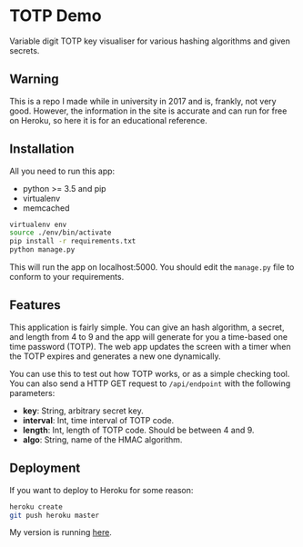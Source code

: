 # TOTP Demo

Variable digit TOTP key visualiser for various hashing algorithms and given secrets.

## Warning

This is a repo I made while in university in 2017 and is, frankly, not very good. However, the information in the
site is accurate and can run for free on Heroku, so here it is for an educational reference.

## Installation

All you need to run this app:

- python >= 3.5 and pip
- virtualenv
- memcached

```bash
virtualenv env
source ./env/bin/activate
pip install -r requirements.txt
python manage.py
```

This will run the app on localhost:5000. You should edit the `manage.py` file to conform to your requirements.

## Features

This application is fairly simple. You can give an hash algorithm, a secret, and length from 4 to 9 and the app will
generate for you a time-based one time password (TOTP). The web app updates the screen with a timer when the TOTP
expires and generates a new one dynamically.

You can use this to test out how TOTP works, or as a simple checking tool. You can also send a HTTP GET request to
`/api/endpoint` with the following parameters:

- **key**: String, arbitrary secret key.
- **interval**: Int, time interval of TOTP code.
- **length**: Int, length of TOTP code. Should be between 4 and 9.
- **algo**: String, name of the HMAC algorithm.

## Deployment

If you want to deploy to Heroku for some reason:

```bash
heroku create
git push heroku master
```

My version is running [here](https://warm-tundra-47817.herokuapp.com/).
